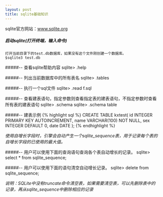 ```yaml
---
layout: post
title: sqlite基础知识
---
```


sqlite官方网站：<a href="http://www.sqlite.org" target="_blank">www.sqlite.org</a>

##### 启动sqlite(打开终端，输入命令)
    打开当前目录下的test.db数据库，如果没有这个文件刚创建一个数据库。
    $sqlite3 test.db
    

#####-- 查看sqlite帮助内容
    sqlite> .help


#####-- 列出当前数据库中的所有表名
    sqlite> .tables


#####-- 执行一个sql文件
    sqlite> .read f.sql


#####-- 查看建表语句，指定参数则查看指定表的建表语句，不指定参数时查看所有表的建表语句
    sqlite> .schema
    sqlite> .schema table


#####-- 建表示例
    {% highlight sql %}
    CREATE TABLE kxtest(
    	id INTEGER PRIMARY KEY AUTOINCREMENT, 
    	name VARCHAR(100) NOT NULL,
    	sex INTEGER DEFAULT 0,
    	date DATE
    );
    {% endhighlight %}
    
*使用自增长字段时，引擎会自动产生一个sqlite_sequence表，用于记录每个表的自增长字段的已使用的最大值。*

#####-- 用户可以使用下面的查询语句查询各个表自动增长的记录。
    sqlite> select * from sqlite_sequence;

#####-- 用户可以使用下面的语句清空自动增长记录。
    sqlite> delete from sqlite_sequence;

*说明：SQLite中没有truncate命令清空表，如果需要清空表，可以先删除表中的记录，再从sqlite_sequence中删除相应的记录*
